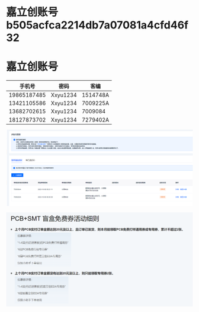 # 嘉立创账号 b505acfca2214db7a07081a4cfd46f32

# 嘉立创账号

| 手机号         | 密码       | 客编                 |
| ----------- | -------- | ------------------ |
| 19865187485 | Xxyu1234 | 1514748A&#xA;&#xA; |
| 13421105586 | Xxyu1234 | 7009225A&#xA;&#xA; |
| 13682702615 | Xxyu1234 | 7009084&#xA;&#xA;  |
| 18127873702 | Xxyu1234 | 7279402A           |

![](image/mret_fj_be_-xXyfIfwMb.png)

![](image/qwar0gbk8k_ZvaoG43PuH.png)
